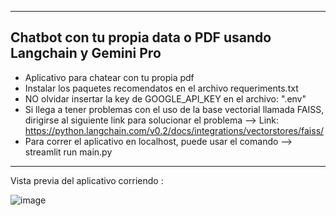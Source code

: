----------------------------------------------------------------------------------------
Chatbot con tu propia data o PDF usando Langchain y Gemini Pro
----------------------------------------------------------------------------------------
* Aplicativo para chatear con tu propia pdf
* Instalar los paquetes recomendatos en el archivo requeriments.txt
* NO olvidar insertar la key de GOOGLE_API_KEY en el archivo: ".env"
* Si llega a tener problemas con el uso de la base vectorial llamada FAISS, dirigirse al siguiente link para solucionar el problema --> Link: https://python.langchain.com/v0.2/docs/integrations/vectorstores/faiss/
* Para correr el aplicativo en localhost, puede usar el comando  --> streamlit run main.py   
-----------------------------------------------------------------------------------------

Vista previa  del aplicativo corriendo :

![image](https://github.com/wlopezm-unal/chatbot_langchain/assets/68913739/e0714235-465b-4ccc-b98f-edc65c698077)
